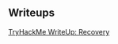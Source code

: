 ## Writeups

[TryHackMe WriteUp: Recovery](https://sf4ult.github.io/2022/09/12/post1/thm-recovery/)
